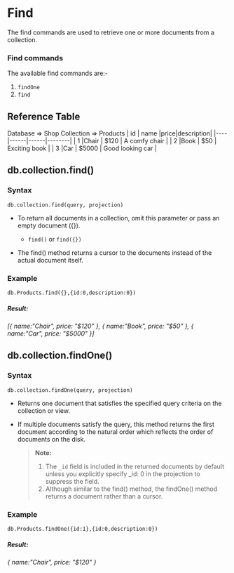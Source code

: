 # Find

The find commands are used to retrieve one or more documents from a collection.

### Find commands

The available find commands are:-

1. `findOne`
2. `find`

## Reference Table

Database => Shop Collection => Products
| id | name |price|description|
|----|------|------|--------|
| 1 |Chair | $120 | A comfy chair |
| 2 |Book | $50 | Exciting book |
| 3 |Car | $5000 | Good looking car |

## db.collection.find()

### Syntax

`db.collection.find(query, projection)`

- To return all documents in a collection, omit this parameter or pass an empty document ({}).

  - `find()` or `find({})`

- The find() method returns a cursor to the documents instead of the actual document itself.

### Example

```
db.Products.find({},{id:0,description:0})
```

##### Result:

_[{ name:"Chair", price: "$120" }, { name:"Book", price: "$50" }, { name:"Car", price: "$5000" }]_

## db.collection.findOne()

### Syntax

`db.collection.findOne(query, projection)`

- Returns one document that satisfies the specified query criteria on the collection or view.

- If multiple documents satisfy the query, this method returns the first document according to the natural order which reflects the order of documents on the disk.

  > **Note:**
  >
  > 1.  The `_id` field is included in the returned documents by default unless you explicitly specify \_id: 0 in the projection to suppress the field.
  > 2.  Although similar to the find() method, the findOne() method returns a document rather than a cursor.

### Example

```
db.Products.findOne({id:1},{id:0,description:0})
```

##### Result:

_{ name:"Chair", price: "$120" }_
